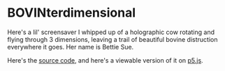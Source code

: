 # BOVINterdimensional

Here's a lil' screensaver I whipped up of a holographic cow rotating and flying through 3 dimensions, leaving a trail of beautiful bovine distruction everywhere it goes. Her name is Bettie Sue.

Here's the [source code](bovinterdimensional.js), and here's a viewable version of it on [p5.js](https://editor.p5js.org/cewbewus/present/xKbqIhxPm).
